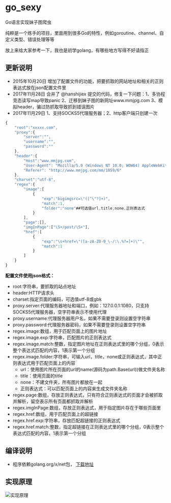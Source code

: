 # go_sexy

Go语言实现妹子图爬虫

纯粹是一个练手的项目，里面用到很多Go的特性，例如goroutine、channel、自定义类型、错误处理等等

放上来给大家参考一下，我也是初学golang，有哪些地方写得不好请指正

## 更新说明
- 2015年10月20日 增加了配置文件的功能，把要抓取的网站地址和相关的正则表达式放在json配置文件里
- 2017年11月28日 合并了 @hanshijiex 提交的代码，修复一下问题：1、多协程竞态读写map导致panic 2、迁移到妹子图的新网址www.mmjpg.com 3、模拟header，骗过防抓取导致抓到错误图片
- 2017年11月29日 1、支持SOCKS5代理服务器；2、http客户端只创建一次

```javascript
{
	"root":"xxxxx.com",
	"proxy":{
    	"server":"",
    	"username":"",
    	"password":""
    },
    "header":{
    	"Host":"www.mmjpg.com",
    	"User-Agent": "Mozilla/5.0 (Windows NT 10.0; WOW64) AppleWebKit/537.36 (KHTML, like Gecko) Chrome/62.0.3202.94 Safari/537.36",
    	"Referer": "http://www.mmjpg.com/mm/1059/6"
    },
    "charset":"utf-8",
	"regex":{
		"image":[
			{
				"exp":"bigimgsrc=\"([^\"?]+)",
				"match":1,
				"folder":"none"##可选值url,title,none,正则表达式
			}
		],
		"page":[],
		"imgInPage":["\S+/post/\S+"],
		"href":[
			{
				"exp":"\s+href=\"([a-zA-Z0-9_\-/:\.%?=]+)\"",
				"match":1
			}
		]
	}
}
```

**配置文件使用json格式：**
- root:字符串，要抓取的站点地址
- header:HTTP请求头
- charset:指定页面的编码，可选值utf-8或gbk
- proxy.server:代理服务器地址和端口，例如：127.0.0.1:1080，只支持SOCKS5代理服务器，空字符串表示不使用代理
- proxy.username:代理服务器用户名，如果不需要登录则设置空字符串
- proxy.password:代理服务器密码，如果不需要登录则设置空字符串
- regex.image:数组，用于匹配页面上的图片地址
- regex.image.exp:字符串，匹配图片的正则表达式
- regex.image.match:整数，指定图片地址在正则表达式里的哪个分组，0表示整个表达式匹配的内容，1表示第一个分组
- regex.image.folder:字符串，可输入url，title，none或正则表达式，其中正则表达式用于匹配页面上的内容
    - url：使用图片所在页面的url的name(源码为path.Base(url))做文件夹名称
    - title：使用页面的title
    - none：不建文件夹，所有图片都放在一起
    - 正则表达式：可以匹配页面上的内容来生成文件夹名称
- regex.page:数组，存放正则表达式，只有符合正则表达式的页面才会被抓取并解析，留空表示所有页面都抓取并解析
- regex.imgInPage:数组，存放正则表达式，用于指定图片存在于哪些页面里
- regex.href:数组，用于匹配页面上的超链接
 - regex.href.exp:字符串，存放匹配超链接的正则表达式
 - regex.href.match:整数，指定超链接在正则表达式里的哪个分组，0表示整个表达式匹配的内容，1表示第一个分组

## 编译说明
- 程序依赖golang.org/x/net包， [下载地址](https://github.com/golang/net/tree/release-branch.go1.9)

## 实现原理
![实现原理](http://git.oschina.net/xpan-lu/go_sexy/raw/master/theory.png)